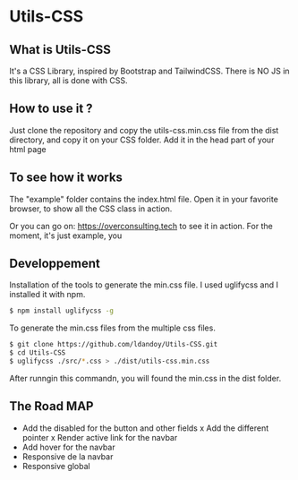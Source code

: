 # Utils-CSS

## What is Utils-CSS

It's a CSS Library, inspired by Bootstrap and TailwindCSS. There is NO JS in this library, all is done with CSS.


## How to use it ?

Just clone the repository and copy the utils-css.min.css file from the dist directory, and copy it on your CSS folder.
Add it in the head part of your html page

<link href="/css/utils-css.min.css" rel="stylesheet" />


## To see how it works

The "example" folder contains the index.html file. Open it in your favorite browser, to show all the CSS class in action.

Or you can go on: https://overconsulting.tech to see it in action. For the moment, it's just example, you 


## Developpement

Installation of the tools to generate the min.css file. I used uglifycss and I installed it with npm.

```bash
$ npm install uglifycss -g
```
To generate the min.css files from the multiple css files.

```bash
$ git clone https://github.com/ldandoy/Utils-CSS.git
$ cd Utils-CSS
$ uglifycss ./src/*.css > ./dist/utils-css.min.css
```
After runngin this commandn, you will found the min.css in the dist folder.

## The Road MAP

- Add the disabled for the button and other fields
x Add the different pointer
x Render active link for the navbar
- Add hover for the navbar
- Responsive de la navbar
- Responsive global